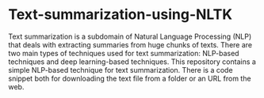 # Text-summarization-using-NLTK
Text summarization is a subdomain of Natural Language Processing (NLP) that deals with extracting summaries from huge chunks of texts. There are two main types of techniques used for text summarization: NLP-based techniques and deep learning-based techniques. This repository contains a simple NLP-based technique for text summarization. There is a code snippet both for downloading the text file from a folder or an URL from the web.

